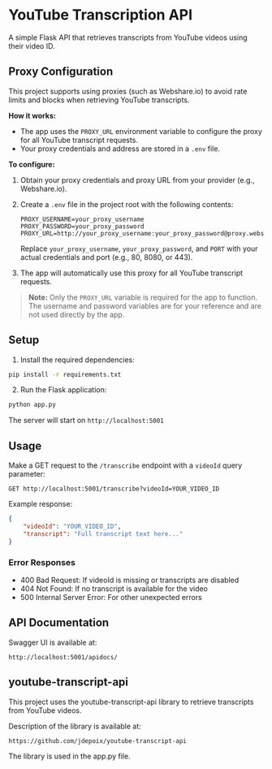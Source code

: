 # YouTube Transcription API

A simple Flask API that retrieves transcripts from YouTube videos using their video ID.

## Proxy Configuration

This project supports using proxies (such as Webshare.io) to avoid rate limits and blocks when retrieving YouTube transcripts.

**How it works:**
- The app uses the `PROXY_URL` environment variable to configure the proxy for all YouTube transcript requests.
- Your proxy credentials and address are stored in a `.env` file.

**To configure:**
1. Obtain your proxy credentials and proxy URL from your provider (e.g., Webshare.io).
2. Create a `.env` file in the project root with the following contents:
   ```
   PROXY_USERNAME=your_proxy_username
   PROXY_PASSWORD=your_proxy_password
   PROXY_URL=http://your_proxy_username:your_proxy_password@proxy.webshare.io:PORT
   ```
   Replace `your_proxy_username`, `your_proxy_password`, and `PORT` with your actual credentials and port (e.g., 80, 8080, or 443).

3. The app will automatically use this proxy for all YouTube transcript requests.

> **Note:** Only the `PROXY_URL` variable is required for the app to function. The username and password variables are for your reference and are not used directly by the app.

## Setup

1. Install the required dependencies:
```bash
pip install -r requirements.txt
```

2. Run the Flask application:
```bash
python app.py
```

The server will start on `http://localhost:5001`

## Usage

Make a GET request to the `/transcribe` endpoint with a `videoId` query parameter:

```
GET http://localhost:5001/transcribe?videoId=YOUR_VIDEO_ID
```

Example response:
```json
{
    "videoId": "YOUR_VIDEO_ID",
    "transcript": "Full transcript text here..."
}
```

### Error Responses

- 400 Bad Request: If videoId is missing or transcripts are disabled
- 404 Not Found: If no transcript is available for the video
- 500 Internal Server Error: For other unexpected errors

## API Documentation

Swagger UI is available at:

```
http://localhost:5001/apidocs/
```

## youtube-transcript-api

This project uses the youtube-transcript-api library to retrieve transcripts from YouTube videos.

Description of the library is available at:

```
https://github.com/jdepoix/youtube-transcript-api
```

The library is used in the app.py file.